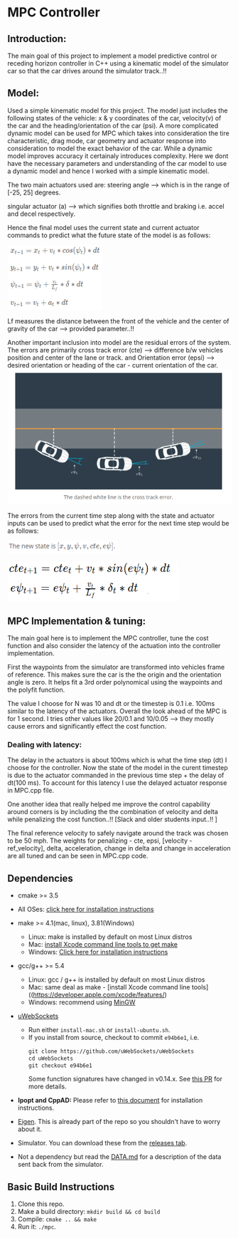 # MPC Controller 

## Introduction:
The main goal of this project to implement a model predictive control or receding horizon controller in C++ using a kinematic model of the simulator car so that the car drives around the simulator track..!!

## Model:
Used a simple kinematic model for this project. The model just includes the following states of the vehicle: x & y coordinates of the car, velocity(v) of the car and the heading/orientation of the car (psi). A more complicated dynamic model can be used for MPC which takes into consideration the tire characteristic, drag mode, car geometry and actuator response into consideration to model the exact behavior of the car. While a dynamic model improves accuracy it certainaly introduces complexity. Here we dont have the necessary parameters and understanding of the car model to use a dynamic model and hence I worked with a simple kinematic model. 

The two main actuators used are:
steering angle --> which is in the range of [-25, 25] degrees. 

singular actuator (a) --> which signifies both throttle and braking i.e. accel and decel respectively.

Hence the final model uses the current state and current actuator commands to predict what the future state of the model is as follows:

![Eqns](https://github.com/aranga81/MPC-controller/blob/master/readme_images/Capture01.PNG)

Lf measures the distance between the front of the vehicle and the center of gravity of the car --> provided parameter..!!

Another important inclusion into model are the residual errors of the system. The errors are primarily cross track error (cte) --> difference b/w vehicles position and center of the lane or track. 
and Orientation error (epsi) --> desired orientation or heading of the car - current orientation of the car. 
![errors](https://github.com/aranga81/MPC-controller/blob/master/readme_images/Capture05.PNG)

The errors from the current time step along with the state and actuator inputs can be used to predict what the error for the next time step would be as follows:

![Eqns](https://github.com/aranga81/MPC-controller/blob/master/readme_images/Capture02.PNG)

![Eqns](https://github.com/aranga81/MPC-controller/blob/master/readme_images/Capture04.PNG)

## MPC Implementation & tuning:

The main goal here is to implement the MPC controller, tune the cost function and also consider the latency of the actuation into the controller implementation.

First the waypoints from the simulator are transformed into vehicles frame of reference. This makes sure the car is the the origin and the orientation angle is zero. It helps fit a 3rd order polynomical using the waypoints and the polyfit function. 

The value I choose for N was 10 and dt or the timestep is 0.1 i.e. 100ms similar to the latency of the actuators. Overall the look ahead of the MPC is for 1 second. I tries other values like 20/0.1 and 10/0.05 --> they mostly cause errors and significantly effect the cost function.

### Dealing with latency:
The delay in the actuators is about 100ms which is what the time step (dt) I choose for the controller. Now the state of the model in the curent timestep is due to the actuator commanded in the previous time step + the delay of dt(100 ms). To account for this latency I use the delayed actuator response in MPC.cpp file. 

One another idea that really helped me improve the control capability around corners is by including the the combination of velocity and delta while penalizing the cost function..!! [Slack and older students input..!! ]

The final reference velocity to safely navigate around the track was chosen to be 50 mph. 
The weights for penalizing - cte, epsi, [velocity - ref_velocity], delta, acceleration, change in delta and change in acceleration are all tuned and can be seen in MPC.cpp code.

## Dependencies

* cmake >= 3.5
 * All OSes: [click here for installation instructions](https://cmake.org/install/)
* make >= 4.1(mac, linux), 3.81(Windows)
  * Linux: make is installed by default on most Linux distros
  * Mac: [install Xcode command line tools to get make](https://developer.apple.com/xcode/features/)
  * Windows: [Click here for installation instructions](http://gnuwin32.sourceforge.net/packages/make.htm)
* gcc/g++ >= 5.4
  * Linux: gcc / g++ is installed by default on most Linux distros
  * Mac: same deal as make - [install Xcode command line tools]((https://developer.apple.com/xcode/features/)
  * Windows: recommend using [MinGW](http://www.mingw.org/)
* [uWebSockets](https://github.com/uWebSockets/uWebSockets)
  * Run either `install-mac.sh` or `install-ubuntu.sh`.
  * If you install from source, checkout to commit `e94b6e1`, i.e.
    ```
    git clone https://github.com/uWebSockets/uWebSockets
    cd uWebSockets
    git checkout e94b6e1
    ```
    Some function signatures have changed in v0.14.x. See [this PR](https://github.com/udacity/CarND-MPC-Project/pull/3) for more details.

* **Ipopt and CppAD:** Please refer to [this document](https://github.com/udacity/CarND-MPC-Project/blob/master/install_Ipopt_CppAD.md) for installation instructions.
* [Eigen](http://eigen.tuxfamily.org/index.php?title=Main_Page). This is already part of the repo so you shouldn't have to worry about it.
* Simulator. You can download these from the [releases tab](https://github.com/udacity/self-driving-car-sim/releases).
* Not a dependency but read the [DATA.md](./DATA.md) for a description of the data sent back from the simulator.


## Basic Build Instructions

1. Clone this repo.
2. Make a build directory: `mkdir build && cd build`
3. Compile: `cmake .. && make`
4. Run it: `./mpc`.

